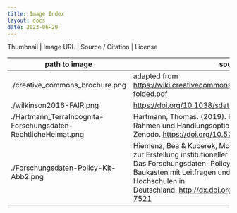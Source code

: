 ```yaml
---
title: Image Index
layout: docs
date: 2023-06-29
---
```



Thumbnail |  Image URL | Source  / Citation | License


path to image | source | license
--- | --- | ---
./creative_commons_brochure.png | adapted from https://wiki.creativecommons.org/images/0/01/6licenses-folded.pdf | [CC BY 4.0](https://creativecommons.org/licenses/by/4.0/legalcode)
./wilkinson2016-FAIR.png | https://doi.org/10.1038/sdata.2016.18
./Hartmann_TerraIncognita-Forschungsdaten-RechtlicheHeimat.png | Hartmann, Thomas. (2019). Rechtsfragen: Institutioneller Rahmen und Handlungsoptionen für universitäres FDM. Zenodo. https://doi.org/10.5281/zenodo.2654306 | [CC BY 4.0](https://creativecommons.org/licenses/by/4.0/legalcode)
./Forschungsdaten-Policy-Kit-Abb2.png | Hiemenz, Bea & Kuberek, Monika (2018). Empfehlungen zur Erstellung institutioneller Forschungsdaten-Policies. Das Forschungsdaten-Policy-Kit als generischer Baukasten mit Leitfragen und Textbausteinen für Hochschulen in Deutschland. http://dx.doi.org/10.14279/depositonce-7521 | [CC BY 4.0](https://creativecommons.org/licenses/by/4.0/legalcode)